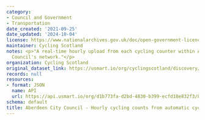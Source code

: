```yaml
---
category:
- Council and Government
- Transportation
date_created: '2021-09-25'
date_updated: '2024-10-04'
license: https://www.nationalarchives.gov.uk/doc/open-government-licence/version/3/
maintainer: Cycling Scotland
notes: <p>"A real-time hourly upload from each cycling counter within Aberdeen City
  Council's network."</p>
organization: Cycling Scotland
original_dataset_link: https://usmart.io/org/cyclingscotland/discovery/discovery-view-detail/34019298-02e8-41c0-95e3-b08133e33d2e
records: null
resources:
- format: JSON
  name: API
  url: https://api.usmart.io/org/d1b773fa-d2bd-4830-b399-ecfd18e832f3/8d4d35a1-5205-4fc0-a29a-6d6d0a779354/1/urql
schema: default
title: Aberdeen City Council - Hourly cycling counts from automatic cycling counters
---
```

